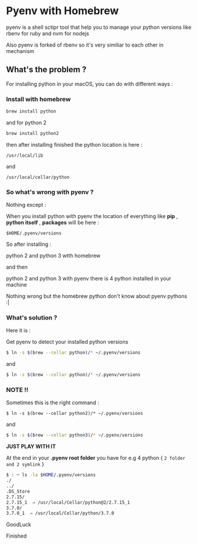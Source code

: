 # Pyenv with Homebrew

pyenv is a shell sctipr tool that help you to manage your python versions like rbenv for ruby and nvm for nodejs

Also pyenv is forked of rbenv so it's very similiar to each other in mechanism

## What's the problem ?

For installing python in your macOS, you can do with different ways :

### Install with homebrew

```sh
brew install python
```

and for python 2

```sh
brew install python2
```

then after installing finished the python location is here :

``/usr/local/lib``

and

``/usr/local/cellar/python``



### So what's wrong with pyenv ?

Nothing except :

When you install python with pyenv the location of everything like **pip** , **python itself** , **packages** will be here :

``$HOME/.pyenv/versions``

So after installing :

python 2 and python 3 wtth homebrew

and then

python 2 and python 3 with pyenv there is 4 python installed in your machine

Nothing wrong but the homebrew python don't know about pyenv pythons :|

### What's solution ?

Here it is :

Get pyenv to detect your installed python versions 

```sh
$ ln -s $(brew --cellar python)/* ~/.pyenv/versions
```

and

```sh
$ ln -s $(brew --cellar python)/* ~/.pyenv/versions
```

### NOTE !!

Sometimes this is the right command :

```Sh
$ ln -s $(brew --cellar python2)/* ~/.pyenv/versions
```

and

```sh
$ ln -s $(brew --cellar python3)/* ~/.pyenv/versions
```

**JUST PLAY WITH IT**

At the end in your **.pyenv root folder** you have for e.g 4 python  { ``2 folder and 2 symlink`` }

```sh
$ : ─ ls -la $HOME/.pyenv/versions
./
../
.DS_Store
2.7.15/
2.7.15_1  ⇒ /usr/local/Cellar/python@2/2.7.15_1
3.7.0/
3.7.0_1  ⇒ /usr/local/Cellar/python/3.7.0
```

GoodLuck

Finished


